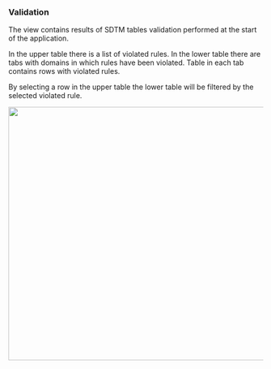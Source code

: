 ### Validation

The view contains results of SDTM tables validation performed at the start of the application.

In the upper table there is a list of violated rules. In the lower table there are tabs with domains in which rules have been violated. Table in each tab contains rows with violated rules.

By selecting a row in the upper table the lower table will be filtered by the selected violated rule.

<img src="https://raw.githubusercontent.com/datagrok-ai/public/master/packages/ClinicalCase/img/validation.gif" height="500" width='800'/>